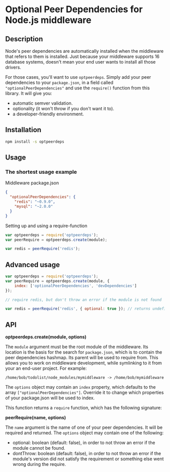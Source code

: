 # Optional Peer Dependencies for Node.js middleware

## Description

Node's peer dependencies are automatically installed when the middleware that
refers to them is installed. Just because your middleware supports 16 database
systems, doesn't mean your end user wants to install all those drivers.

For those cases, you'll want to use `optpeerdeps`. Simply add your peer
dependencies to your `package.json`, in a field called
`"optionalPeerDependencies"` and use the `require()` function from this
library. It will give you:

* automatic semver validation.
* optionality (it won't throw if you don't want it to).
* a developer-friendly environment.

## Installation

```sh
npm install -s optpeerdeps
```

## Usage

### The shortest usage example

Middleware package.json

```json
{
  "optionalPeerDependencies": {
    "redis": "~0.9.0",
    "mysql": "~2.0.0"
  }
}
```

Setting up and using a require-function

```javascript
var optpeerdeps = require('optpeerdeps');
var peerRequire = optpeerdeps.create(module);

var redis = peerRequire('redis');
```

## Advanced usage

```javascript
var optpeerdeps = require('optpeerdeps');
var peerRequire = optpeerdeps.create(module, {
	index: ['optionalPeerDependencies', 'devDependencies']
});

// require redis, but don't throw an error if the module is not found

var redis = peerRequire('redis', { optional: true }); // returns undefined
```

## API

**optpeerdeps.create(module, options)**

The `module` argument must be the root module of the middleware. Its location
is the basis for the search for `package.json`, which is to contain the peer
dependencies hashmap. Its parent will be used to require from. This allows you
to work on middleware development, while symlinking to it from your an end-user
project. For example:

	/home/bob/todolist/node_modules/mymiddleware -> /home/bob/mymiddleware

The `options` object may contain an `index` property, which defaults to the
array `["optionalPeerDependencies"]`. Override it to change which properties of
your package.json will be used to index.

This function returns a `require` function, which has the following signature:

**peerRequire(name, options)**

The `name` argument is the name of one of your peer dependencies. It will be
required and returned. The `options` object may contain one of the following:

* optional: boolean (default: false), in order to not throw an error if the
  module cannot be found.
* dontThrow: boolean (default: false), in order to not throw an error if the
  module's version did not satisfy the requirement or something else went wrong
  during the require.

